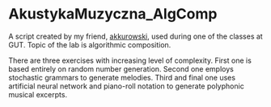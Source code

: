 # AkustykaMuzyczna_AlgComp
A script created by my friend, [akkurowski](https://github.com/akkurowski), used during one of the classes at GUT. Topic of the lab is algorithmic composition.

There are three exercises with increasing level of complexity.
First one is based entirely on random number generation. 
Second one employs stochastic grammars to generate melodies.
Third and final one uses artificial neural network and piano-roll notation to generate polyphonic musical excerpts.
